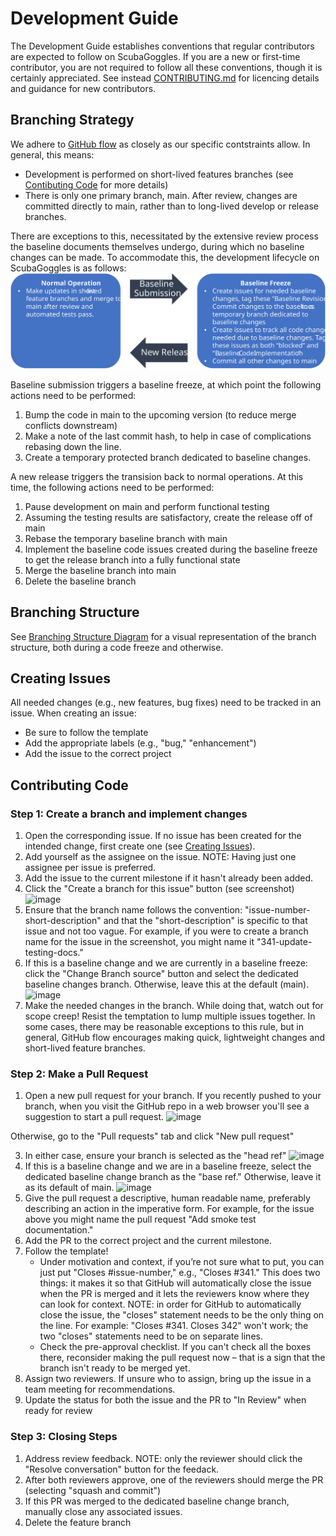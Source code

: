 # Development Guide
The Development Guide establishes conventions that regular contributors are expected to follow on ScubaGoggles. If you are a new or first-time contributor, you are not required to follow all these conventions, though it is certainly appreciated. See instead [CONTRIBUTING.md](CONTRIBUTING.md) for licencing details and guidance for new contributors.

## Branching Strategy
We adhere to [GitHub flow](https://docs.github.com/en/get-started/using-github/github-flow) as closely as our specific contstraints allow. In general, this means:
- Development is performed on short-lived features branches (see [Contibuting Code](#contributing-code) for more details)
- There is only one primary branch, main. After review, changes are committed directly to main, rather than to long-lived develop or release branches.

There are exceptions to this, necessitated by the extensive review process the baseline documents themselves undergo, during which no baseline changes can be made.
To accommodate this, the development lifecycle on ScubaGoggles is as follows:
![image](/docs/images/scubagoggles_lifecycle.svg)


Baseline submission triggers a baseline freeze, at which point the following actions need to be performed:
1. Bump the code in main to the upcoming version (to reduce merge conflicts downstream)
2. Make a note of the last commit hash, to help in case of complications rebasing down the line.
3. Create a temporary protected branch dedicated to baseline changes.

A new release triggers the transision back to normal operations. At this time, the following actions need to be performed:
1. Pause development on main and perform functional testing
2. Assuming the testing results are satisfactory, create the release off of main
3. Rebase the temporary baseline branch with main
4. Implement the baseline code issues created during the baseline freeze to get the release branch into a fully functional state
5. Merge the baseline branch into main
6. Delete the baseline branch

## Branching Structure
See [Branching Structure Diagram](BRANCHINGSTRUCTURE.md) for a visual representation of the branch structure, both during a code freeze and otherwise.

## Creating Issues
All needed changes (e.g., new features, bug fixes) need to be tracked in an issue. When creating an issue:
- Be sure to follow the template
- Add the appropriate labels (e.g., "bug," "enhancement")
- Add the issue to the correct project

## Contributing Code
### Step 1: Create a branch and implement changes
1. Open the corresponding issue. If no issue has been created for the intended change, first create one (see [Creating Issues](#creating-issues)).
2. Add yourself as the assignee on the issue. NOTE: Having just one assignee per issue is preferred.
3. Add the issue to the current milestone if it hasn't already been added.
4. Click the "Create a branch for this issue" button (see screenshot)
![image](https://github.com/user-attachments/assets/4dbaf33b-ff53-48b3-aa39-74c97094dfbc)
6. Ensure that the branch name follows the convention: "issue-number-short-description" and that the "short-description" is specific to that issue and not too vague.
For example, if you were to create a branch name for the issue in the screenshot, you might name it "341-update-testing-docs."
7. If this is a baseline change and we are currently in a baseline freeze: click the "Change Branch source" button and select the dedicated baseline changes branch.
Otherwise, leave this at the default (main).
![image](https://github.com/user-attachments/assets/e3cafc21-9400-44f5-b7ab-2a21e63772c1)
9. Make the needed changes in the branch. While doing that, watch out for scope creep! Resist the temptation to lump multiple issues together.
In some cases, there may be reasonable exceptions to this rule, but in general, GitHub flow encourages making quick, lightweight changes and short-lived feature branches.

### Step 2: Make a Pull Request
1. Open a new pull request for your branch. If you recently pushed to your branch, when you visit the GitHub repo in a web browser you'll see a suggestion to start a pull request.
![image](https://github.com/user-attachments/assets/e6de2e67-6fd6-4d30-8c5b-790151ea906b)


Otherwise, go to the "Pull requests" tab and click "New pull request"

3. In either case, ensure your branch is selected as the "head ref"
![image](https://github.com/user-attachments/assets/8b3c2e73-6b64-49bf-a993-797f4d975da3)
4. If this is a baseline change and we are in a baseline freeze, select the dedicated baseline change branch as the "base ref." Otherwise, leave it as its default of main.
![image](https://github.com/user-attachments/assets/0779cdbb-b888-463a-9cc8-35a16a1735ee)
5. Give the pull request a descriptive, human readable name, preferably describing an action in the imperative form.
For example, for the issue above you might name the pull request "Add smoke test documentation."
6. Add the PR to the correct project and the current milestone.
7. Follow the template!
    - Under motivation and context, if you’re not sure what to put, you can just put "Closes #issue-number," e.g., "Closes #341."
This does two things: it makes it so that GitHub will automatically close the issue when the PR is merged and it lets the reviewers know where they can look for context.
NOTE: in order for GitHub to automatically close the issue, the "closes" statement needs to be the only thing on the line. For example: "Closes #341. Closes 342" won't work;
the two "closes" statements need to be on separate lines.
    - Check the pre-approval checklist. If you can't check all the boxes there, reconsider making the pull request now – that is a sign that the branch isn't ready to be merged yet.
8. Assign two reviewers. If unsure who to assign, bring up the issue in a team meeting for recommendations.
9. Update the status for both the issue and the PR to "In Review" when ready for review

### Step 3: Closing Steps
1. Address review feedback. NOTE: only the reviewer should click the "Resolve conversation" button for the feedack.
2. After both reviewers approve, one of the reviewers should merge the PR (selecting "squash and commit")
3. If this PR was merged to the dedicated baseline change branch, manually close any associated issues.
4. Delete the feature branch
